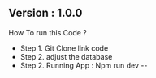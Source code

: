 Version : 1.0.0
-
How To run this Code ?

- Step 1. Git Clone link code
- Step 2. adjust the database
- Step 2. Running App : Npm run dev
--
